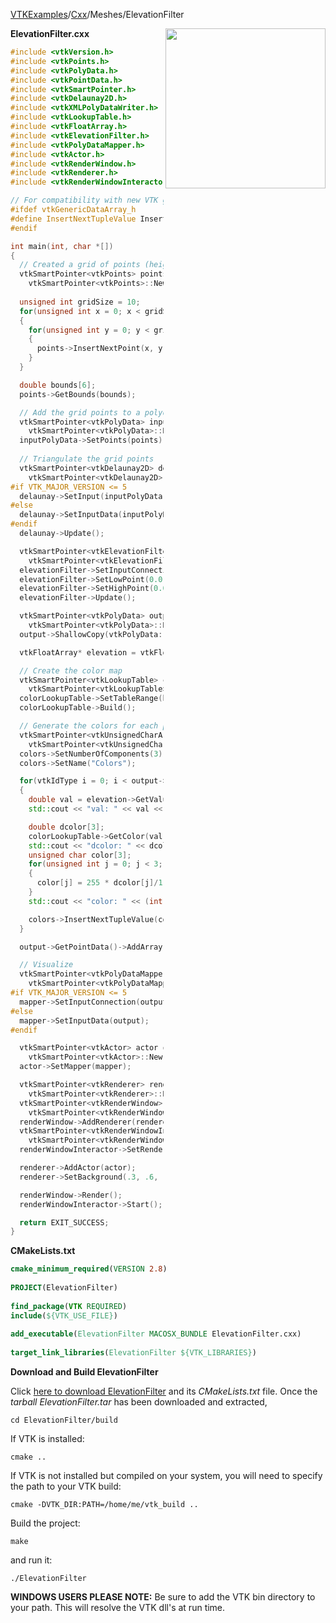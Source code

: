 [VTKExamples](/home/)/[Cxx](/Cxx)/Meshes/ElevationFilter

<img align="right" src="https://github.com/lorensen/VTKExamples/blob/gh-pages/Testing/Baseline/Meshes/TestElevationFilter.png?raw=true" width="256" />

**ElevationFilter.cxx**
```c++
#include <vtkVersion.h>
#include <vtkPoints.h>
#include <vtkPolyData.h>
#include <vtkPointData.h>
#include <vtkSmartPointer.h>
#include <vtkDelaunay2D.h>
#include <vtkXMLPolyDataWriter.h>
#include <vtkLookupTable.h>
#include <vtkFloatArray.h>
#include <vtkElevationFilter.h>
#include <vtkPolyDataMapper.h>
#include <vtkActor.h>
#include <vtkRenderWindow.h>
#include <vtkRenderer.h>
#include <vtkRenderWindowInteractor.h>

// For compatibility with new VTK generic data arrays
#ifdef vtkGenericDataArray_h
#define InsertNextTupleValue InsertNextTypedTuple
#endif

int main(int, char *[])
{
  // Created a grid of points (heigh/terrian map)
  vtkSmartPointer<vtkPoints> points =
    vtkSmartPointer<vtkPoints>::New();
	
  unsigned int gridSize = 10;
  for(unsigned int x = 0; x < gridSize; x++)
  {
    for(unsigned int y = 0; y < gridSize; y++)
    {
      points->InsertNextPoint(x, y, (x+y)/(y+1));
    }
  }

  double bounds[6];
  points->GetBounds(bounds);

  // Add the grid points to a polydata object
  vtkSmartPointer<vtkPolyData> inputPolyData =
    vtkSmartPointer<vtkPolyData>::New();
  inputPolyData->SetPoints(points);
	
  // Triangulate the grid points
  vtkSmartPointer<vtkDelaunay2D> delaunay =
    vtkSmartPointer<vtkDelaunay2D>::New();
#if VTK_MAJOR_VERSION <= 5
  delaunay->SetInput(inputPolyData);
#else
  delaunay->SetInputData(inputPolyData);
#endif
  delaunay->Update();

  vtkSmartPointer<vtkElevationFilter> elevationFilter =
    vtkSmartPointer<vtkElevationFilter>::New();
  elevationFilter->SetInputConnection(delaunay->GetOutputPort());
  elevationFilter->SetLowPoint(0.0, 0.0, bounds[4]);
  elevationFilter->SetHighPoint(0.0, 0.0, bounds[5]);
  elevationFilter->Update();

  vtkSmartPointer<vtkPolyData> output =
    vtkSmartPointer<vtkPolyData>::New();
  output->ShallowCopy(vtkPolyData::SafeDownCast(elevationFilter->GetOutput()));

  vtkFloatArray* elevation = vtkFloatArray::SafeDownCast(output->GetPointData()->GetArray("Elevation"));

  // Create the color map
  vtkSmartPointer<vtkLookupTable> colorLookupTable =
    vtkSmartPointer<vtkLookupTable>::New();
  colorLookupTable->SetTableRange(bounds[4], bounds[5]);
  colorLookupTable->Build();

  // Generate the colors for each point based on the color map
  vtkSmartPointer<vtkUnsignedCharArray> colors =
    vtkSmartPointer<vtkUnsignedCharArray>::New();
  colors->SetNumberOfComponents(3);
  colors->SetName("Colors");

  for(vtkIdType i = 0; i < output->GetNumberOfPoints(); i++)
  {
    double val = elevation->GetValue(i);
    std::cout << "val: " << val << std::endl;

    double dcolor[3];
    colorLookupTable->GetColor(val, dcolor);
    std::cout << "dcolor: " << dcolor[0] << " " << dcolor[1] << " " << dcolor[2] << std::endl;
    unsigned char color[3];
    for(unsigned int j = 0; j < 3; j++)
    {
      color[j] = 255 * dcolor[j]/1.0;
    }
    std::cout << "color: " << (int)color[0] << " " << (int)color[1] << " " << (int)color[2] << std::endl;

    colors->InsertNextTupleValue(color);
  }

  output->GetPointData()->AddArray(colors);

  // Visualize
  vtkSmartPointer<vtkPolyDataMapper> mapper =
    vtkSmartPointer<vtkPolyDataMapper>::New();
#if VTK_MAJOR_VERSION <= 5
  mapper->SetInputConnection(output->GetProducerPort());
#else
  mapper->SetInputData(output);
#endif

  vtkSmartPointer<vtkActor> actor =
    vtkSmartPointer<vtkActor>::New();
  actor->SetMapper(mapper);

  vtkSmartPointer<vtkRenderer> renderer =
    vtkSmartPointer<vtkRenderer>::New();
  vtkSmartPointer<vtkRenderWindow> renderWindow =
    vtkSmartPointer<vtkRenderWindow>::New();
  renderWindow->AddRenderer(renderer);
  vtkSmartPointer<vtkRenderWindowInteractor> renderWindowInteractor =
    vtkSmartPointer<vtkRenderWindowInteractor>::New();
  renderWindowInteractor->SetRenderWindow(renderWindow);

  renderer->AddActor(actor);
  renderer->SetBackground(.3, .6, .3); // Background color green

  renderWindow->Render();
  renderWindowInteractor->Start();

  return EXIT_SUCCESS;
}
```
**CMakeLists.txt**
```cmake
cmake_minimum_required(VERSION 2.8)
 
PROJECT(ElevationFilter)
 
find_package(VTK REQUIRED)
include(${VTK_USE_FILE})
 
add_executable(ElevationFilter MACOSX_BUNDLE ElevationFilter.cxx)
 
target_link_libraries(ElevationFilter ${VTK_LIBRARIES})
```

**Download and Build ElevationFilter**

Click [here to download ElevationFilter](https://github.com/lorensen/VTKWikiExamplesTarballs/raw/master/ElevationFilter.tar) and its *CMakeLists.txt* file.
Once the *tarball ElevationFilter.tar* has been downloaded and extracted,
```
cd ElevationFilter/build 
```
If VTK is installed:
```
cmake ..
```
If VTK is not installed but compiled on your system, you will need to specify the path to your VTK build:
```
cmake -DVTK_DIR:PATH=/home/me/vtk_build ..
```
Build the project:
```
make
```
and run it:
```
./ElevationFilter
```
**WINDOWS USERS PLEASE NOTE:** Be sure to add the VTK bin directory to your path. This will resolve the VTK dll's at run time.

